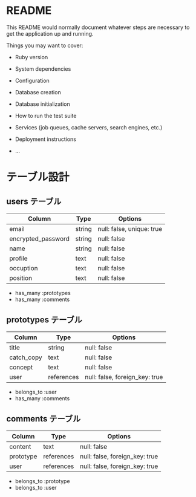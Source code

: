 # README

This README would normally document whatever steps are necessary to get the
application up and running.

Things you may want to cover:

* Ruby version

* System dependencies

* Configuration

* Database creation

* Database initialization

* How to run the test suite

* Services (job queues, cache servers, search engines, etc.)

* Deployment instructions

* ...

# テーブル設計

## users テーブル

| Column             | Type   | Options                   |
| ------------------ | ------ | ------------------------- |
| email              | string | null: false, unique: true |
| encrypted_password | string | null: false               |
| name               | string | null: false               |
| profile            | text   | null: false               |
| occuption          | text   | null: false               |
| position           | text   | null: false               |

- has_many :prototypes
- has_many :comments

## prototypes テーブル

| Column             | Type       | Options                       |
| ------------------ | ---------- | ----------------------------- |
| title              | string     | null: false                   |
| catch_copy         | text       | null: false                   |
| concept            | text       | null: false                   |
| user               | references | null: false, foreign_key: true|

- belongs_to :user
- has_many :comments

## comments テーブル

| Column    | Type       | Options                        |
| --------- | ---------- | ------------------------------ |
| content   | text       | null: false                    |
| prototype | references | null: false, foreign_key: true |
| user      | references | null: false, foreign_key: true |

- belongs_to :prototype
- belongs_to :user